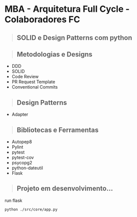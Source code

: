 # MBA - Arquitetura Full Cycle - Colaboradores FC

> ## SOLID e Design Patterns com python


> ## Metodologias e Designs

* DDD
* SOLID
* Code Review
* PR Request Template
* Conventional Commits


> ## Design Patterns
* Adapter

> ## Bibliotecas e Ferramentas

* Autopep8
* Pylint
* pytest
* pytest-cov
* psycopg2
* python-dateutil
* Flask


> ## Projeto em desenvolvimento...

run flask

```bash
python ./src/core/app.py
```